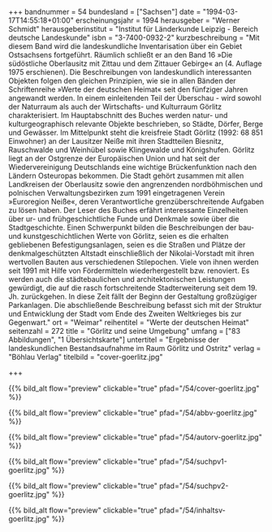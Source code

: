 +++
bandnummer = 54
bundesland = ["Sachsen"]
date = "1994-03-17T14:55:18+01:00"
erscheinungsjahr = 1994
herausgeber = "Werner Schmidt"
herausgeberinstitut = "Institut für Länderkunde Leipzig - Bereich deutsche Landeskunde"
isbn = "3-7400-0932-2"
kurzbeschreibung = "Mit diesem Band wird die landeskundliche Inventarisation über ein Gebiet Ostsachsens fortgeführt. Räumlich schließt er an den Band 16 »Die südöstliche Oberlausitz mit Zittau und dem Zittauer Gebirge« an (4. Auflage 1975 erschienen). Die Beschreibungen von landeskundlich interessanten Objekten folgen den gleichen Prinzipien, wie sie in allen Bänden der Schriftenreihe »Werte der deutschen Heimat« seit den fünfziger Jahren angewandt werden. In einem einleitenden Teil der Überschau - wird sowohl der Naturraum als auch der Wirtschafts- und Kulturraum Görlitz charakterisiert. Im Hauptabschnitt des Buches werden natur- und kulturgeographisch relevante Objekte beschrieben, so Städte, Dörfer, Berge und Gewässer. Im Mittelpunkt steht die kreisfreie Stadt Görlitz (1992: 68 851 Einwohner) an der Lausitzer Neiße mit ihren Stadtteilen Biesnitz, Rauschwalde und Weinhübel sowie Klingewalde und Königshufen. Görlitz liegt an der Ostgrenze der Europäischen Union und hat seit der Wiedervereinigung Deutschlands eine wichtige Brückenfunktion nach den Ländern Osteuropas bekommen. Die Stadt gehört zusammen mit allen Landkreisen der Oberlausitz sowie den angrenzenden nordböhmischen und polnischen Verwaltungsbezirken zum 1991 eingetragenen Verein »Euroregion Neiße«, deren Verantwortliche grenzüberschreitende Aufgaben zu lösen haben. Der Leser des Buches erfährt interessante Einzelheiten über ur- und frühgeschichtliche Funde und Denkmale sowie über die Stadtgeschichte. Einen Schwerpunkt bilden die Beschreibungen der bau- und kunstgeschichtlichen Werte von Görlitz, seien es die erhalten gebliebenen Befestigungsanlagen, seien es die Straßen und Plätze der denkmalgeschützten Altstadt einschließlich der Nikolai-Vorstadt mit ihren wertvollen Bauten aus verschiedenen Stilepochen. Viele von ihnen werden seit 1991 mit Hilfe von Fördermitteln wiederhergestellt bzw. renoviert. Es werden auch die städtebaulichen und architektonischen Leistungen gewürdigt, die auf die rasch fortschreitende Stadterweiterung seit dem 19. Jh. zurückgehen. In diese Zeit fällt der Beginn der Gestaltung großzügiger Parkanlagen. Die abschließende Beschreibung befasst sich mit der Struktur und Entwicklung der Stadt vom Ende des Zweiten Weltkrieges bis zur Gegenwart."
ort = "Weimar"
reihentitel = "Werte der deutschen Heimat"
seitenzahl = 272
title = "Görlitz und seine Umgebung"
umfang = ["83 Abbildungen", "1 Übersichtskarte"]
untertitel = "Ergebnisse der landeskundlichen Bestandsaufnahme im Raum Görlitz und Ostritz"
verlag = "Böhlau Verlag"
titelbild = "cover-goerlitz.jpg"

+++

{{% bild_alt flow="preview" clickable="true" pfad="/54/cover-goerlitz.jpg"   %}}

{{% bild_alt flow="preview" clickable="true" pfad="/54/abbv-goerlitz.jpg"   %}}

{{% bild_alt flow="preview" clickable="true" pfad="/54/autorv-goerlitz.jpg"   %}}

{{% bild_alt flow="preview" clickable="true" pfad="/54/suchpv1-goerlitz.jpg"   %}}

{{% bild_alt flow="preview" clickable="true" pfad="/54/suchpv2-goerlitz.jpg"   %}}

{{% bild_alt flow="preview" clickable="true" pfad="/54/inhaltsv-goerlitz.jpg"   %}}
